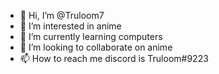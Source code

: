- 👋 Hi, I’m @Truloom7
- 👀 I’m interested in anime
- 🌱 I’m currently learning computers
- 💞️ I’m looking to collaborate on anime
- 📫 How to reach me discord is Truloom#9223

<!---
Truloom7/Truloom7 is a ✨ special ✨ repository because its `README.md` (this file) appears on your GitHub profile.
You can click the Preview link to take a look at your changes.
--->

